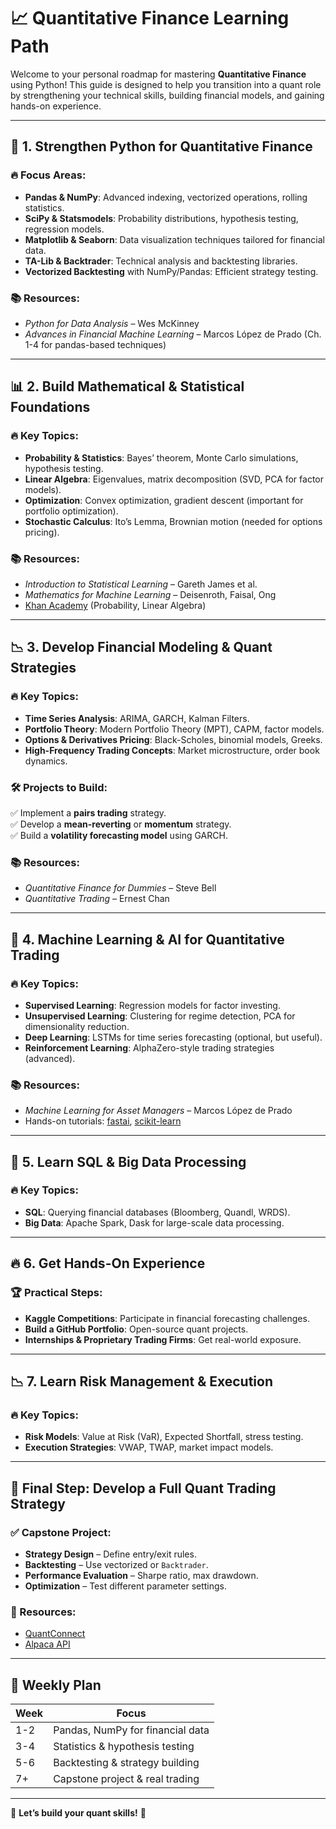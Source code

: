 # 📈 Quantitative Finance Learning Path

Welcome to your personal roadmap for mastering **Quantitative Finance** using Python! This guide is designed to help you transition into a quant role by strengthening your technical skills, building financial models, and gaining hands-on experience.

---

## 🚀 1. Strengthen Python for Quantitative Finance
### 🔥 Focus Areas:
- **Pandas & NumPy**: Advanced indexing, vectorized operations, rolling statistics.
- **SciPy & Statsmodels**: Probability distributions, hypothesis testing, regression models.
- **Matplotlib & Seaborn**: Data visualization techniques tailored for financial data.
- **TA-Lib & Backtrader**: Technical analysis and backtesting libraries.
- **Vectorized Backtesting** with NumPy/Pandas: Efficient strategy testing.

### 📚 Resources:
- *Python for Data Analysis* – Wes McKinney
- *Advances in Financial Machine Learning* – Marcos López de Prado (Ch. 1-4 for pandas-based techniques)

---

## 📊 2. Build Mathematical & Statistical Foundations
### 🔥 Key Topics:
- **Probability & Statistics**: Bayes’ theorem, Monte Carlo simulations, hypothesis testing.
- **Linear Algebra**: Eigenvalues, matrix decomposition (SVD, PCA for factor models).
- **Optimization**: Convex optimization, gradient descent (important for portfolio optimization).
- **Stochastic Calculus**: Ito’s Lemma, Brownian motion (needed for options pricing).

### 📚 Resources:
- *Introduction to Statistical Learning* – Gareth James et al.
- *Mathematics for Machine Learning* – Deisenroth, Faisal, Ong
- [Khan Academy](https://www.khanacademy.org/) (Probability, Linear Algebra)

---

## 📉 3. Develop Financial Modeling & Quant Strategies
### 🔥 Key Topics:
- **Time Series Analysis**: ARIMA, GARCH, Kalman Filters.
- **Portfolio Theory**: Modern Portfolio Theory (MPT), CAPM, factor models.
- **Options & Derivatives Pricing**: Black-Scholes, binomial models, Greeks.
- **High-Frequency Trading Concepts**: Market microstructure, order book dynamics.

### 🛠️ Projects to Build:
✅ Implement a **pairs trading** strategy.  
✅ Develop a **mean-reverting** or **momentum** strategy.  
✅ Build a **volatility forecasting model** using GARCH.

### 📚 Resources:
- *Quantitative Finance for Dummies* – Steve Bell
- *Quantitative Trading* – Ernest Chan

---

## 🤖 4. Machine Learning & AI for Quantitative Trading
### 🔥 Key Topics:
- **Supervised Learning**: Regression models for factor investing.
- **Unsupervised Learning**: Clustering for regime detection, PCA for dimensionality reduction.
- **Deep Learning**: LSTMs for time series forecasting (optional, but useful).
- **Reinforcement Learning**: AlphaZero-style trading strategies (advanced).

### 📚 Resources:
- *Machine Learning for Asset Managers* – Marcos López de Prado
- Hands-on tutorials: [fastai](https://www.fast.ai/), [scikit-learn](https://scikit-learn.org/)

---

## 💾 5. Learn SQL & Big Data Processing
### 🔥 Key Topics:
- **SQL**: Querying financial databases (Bloomberg, Quandl, WRDS).
- **Big Data**: Apache Spark, Dask for large-scale data processing.

---

## 🔥 6. Get Hands-On Experience
### 🏆 Practical Steps:
- **Kaggle Competitions**: Participate in financial forecasting challenges.
- **Build a GitHub Portfolio**: Open-source quant projects.
- **Internships & Proprietary Trading Firms**: Get real-world exposure.

---

## 📉 7. Learn Risk Management & Execution
### 🔥 Key Topics:
- **Risk Models**: Value at Risk (VaR), Expected Shortfall, stress testing.
- **Execution Strategies**: VWAP, TWAP, market impact models.

---

## 🏁 Final Step: Develop a Full Quant Trading Strategy
### ✅ Capstone Project:
- **Strategy Design** – Define entry/exit rules.
- **Backtesting** – Use vectorized or `Backtrader`.
- **Performance Evaluation** – Sharpe ratio, max drawdown.
- **Optimization** – Test different parameter settings.

### 🔗 Resources:
- [QuantConnect](https://www.quantconnect.com/)
- [Alpaca API](https://alpaca.markets/docs/)

---

## 📅 Weekly Plan
| Week | Focus |
|------|-----------------------------------|
| 1-2  | Pandas, NumPy for financial data |
| 3-4  | Statistics & hypothesis testing  |
| 5-6  | Backtesting & strategy building  |
| 7+   | Capstone project & real trading  |

---

🚀 **Let’s build your quant skills!** 🚀


